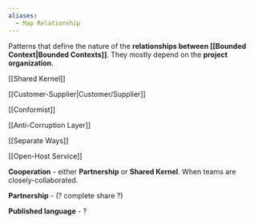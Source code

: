 ```yaml
---
aliases:
  - Map Relationship
---
```

Patterns that define the nature of the **relationships between [[Bounded Context|Bounded Contexts]]**. They mostly depend on the **project organization**.

[[Shared Kernel]]

[[Customer-Supplier|Customer/Supplier]]

[[Conformist]]

[[Anti-Corruption Layer]]

[[Separate Ways]]

[[Open-Host Service]]

**Cooperation** - either **Partnership** or **Shared Kernel**. When teams are closely-collaborated.

**Partnership** - (? complete share ?)

**Published language** - ?
